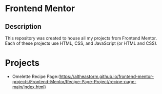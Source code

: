 # Frontend Mentor
## Description
This repository was created to house all my projects from Frontend Mentor. Each of these projects use HTML, CSS, and JavaScript (or HTML and CSS). 
# Projects
- Omelette Recipe Page:(https://altheastorm.github.io/frontend-mentor-projects/Frontend-Mentor/Recipe-Page-Project/recipe-page-main/index.html) 
